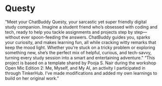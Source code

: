 # Questy
"Meet your ChatBuddy Questy, your sarcastic yet super friendly digital study companion. Imagine a student friend who’s obsessed with coding and tech, ready to help you tackle assignments and projects step by step—without ever spoon-feeding the answers. ChatBuddy guides you, sparks your curiosity, and makes learning fun, all while cracking witty remarks that keep the mood light. Whether you’re stuck on a tricky problem or exploring something new, she’s the perfect mix of helpful, curious, and tech-savvy, turning every study session into a smart and entertaining adventure."
“This project is based on a template shared by Pooja S. Nair during the workshop Open Mic Edition 2: Me, Myself, and My AI, an activity I participated in through TinkerHub. I’ve made modifications and added my own learnings to build on her original work.”
